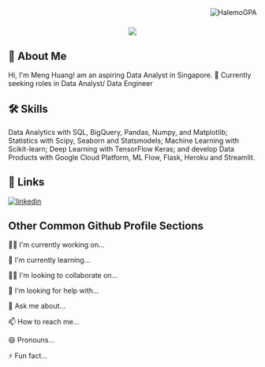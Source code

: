 <!-- ![Logo](https://images.ctfassets.net/wfutmusr1t3h/35IdEm8yKR4Z9uuL39k7Ya/52fa91f78eb8d01d152024085521d5e6/universe-2022-partner-connect.png?w=1280&q=75) -->

<img align="right" src="https://visitor-badge.laobi.icu/badge?page_id=HalemoGPA/HalemoGPA" alt="HalemoGPA">    
<!-- [![Typing SVG](https://readme-typing-svg.herokuapp.com?center=true&lines=This+is+HalemoGPA;Nice+to+meet+you+%F0%9F%91%8B)](https://git.io/typing-svg)       -->

<h1 align="center">
  <a href="https://git.io/typing-svg">
    <img src="https://readme-typing-svg.herokuapp.com/?lines=This+is+Meng Huang;Nice+to+meet+you+%F0%9F%91%8B&center=true&size=30">
  </a>
</h1>

## 🚀 About Me
Hi, I'm Meng Huang! am an aspiring Data Analyst in Singapore.
👋 Currently seeking roles in Data Analyst/ Data Engineer


## 🛠 Skills
Data Analytics with SQL,
BigQuery, Pandas, Numpy, and Matplotlib; Statistics with Scipy, Seaborn and Statsmodels;
Machine Learning with Scikit-learn; Deep Learning with TensorFlow Keras;
and develop Data Products with Google Cloud Platform, ML Flow, Flask, Heroku and Streamlit.


## 🔗 Links
[![linkedin](https://img.shields.io/badge/linkedin-0A66C2?style=for-the-badge&logo=linkedin&logoColor=white)](https://www.linkedin.com/in/poongmenghuang/)


## Other Common Github Profile Sections
👩‍💻 I'm currently working on...

🧠 I'm currently learning...

👯‍♀️ I'm looking to collaborate on...

🤔 I'm looking for help with...

💬 Ask me about...

📫 How to reach me...

😄 Pronouns...

⚡️ Fun fact...
